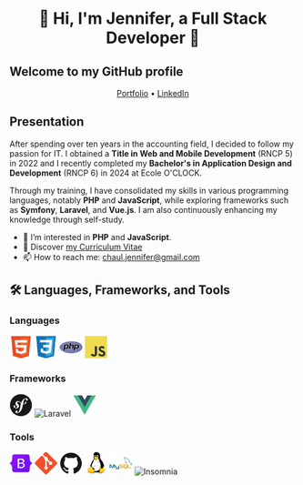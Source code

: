 <!---![](https://komarev.com/ghpvc/?username=jenniferchaul&color=1a1b27)--->

<!---
jenniferchaul/jenniferchaul is a ✨ special ✨ repository because its `README.md` (this file) appears on your GitHub profile.
You can click the Preview link to take a look at your changes.
--->

<h1 align="center"> 👋 Hi, I'm Jennifer, a Full Stack Developer 👋</h1>

## Welcome to my GitHub profile

<p align="center">
  <a href="https://jcdevandcode.fr/">Portfolio</a> •
  <a href="https://www.linkedin.com/in/jennifer-chaul">LinkedIn</a>
</p>

## Presentation

After spending over ten years in the accounting field, I decided to follow my passion for IT. I obtained a **Title in Web and Mobile Development** (RNCP 5) in 2022 and I recently completed my **Bachelor's in Application Design and Development** (RNCP 6) in 2024 at Ecole O'CLOCK.

Through my training, I have consolidated my skills in various programming languages, notably **PHP** and **JavaScript**, while exploring frameworks such as **Symfony**, **Laravel**, and **Vue.js**. I am also continuously enhancing my knowledge through self-study.

- 👀 I’m interested in **PHP** and **JavaScript**.
- 🔖 Discover <a href="assets/docs/JENNIFER CHAUL CV 2024.pdf">my Curriculum Vitae</a>
- 📫 How to reach me: chaul.jennifer@gmail.com

## :hammer_and_wrench: Languages, Frameworks, and Tools

### Languages

<div>
  <img src="https://github.com/devicons/devicon/blob/master/icons/html5/html5-original.svg" title="HTML5" alt="HTML5" width="40" height="40"/>
  <img src="https://github.com/devicons/devicon/blob/master/icons/css3/css3-original.svg" title="CSS3" alt="CSS3" width="40" height="40"/>
  <img src="https://github.com/devicons/devicon/blob/master/icons/php/php-original.svg" title="PHP" alt="PHP" width="40" height="40"/>
  <img src="https://github.com/devicons/devicon/blob/master/icons/javascript/javascript-original.svg" title="JavaScript" alt="JavaScript" width="40" height="40"/>
</div>

### Frameworks

<div>
  <img src="https://github.com/devicons/devicon/blob/master/icons/symfony/symfony-original.svg" title="Symfony" alt="Symfony" width="40" height="40"/>
  <img src="https://github.com/devicons/devicon/blob/master/icons/laravel/laravel-2.svg" title="Laravel" alt="Laravel" width="40" height="40"/>
  <img src="https://github.com/devicons/devicon/blob/master/icons/vuejs/vuejs-original.svg" title="Vue.js" alt="Vue.js" width="40" height="40"/>
</div>

### Tools

<div>
  <img src="https://github.com/devicons/devicon/blob/master/icons/bootstrap/bootstrap-original.svg" title="Bootstrap" alt="Bootstrap" width="40" height="40"/>
  <img src="https://github.com/devicons/devicon/blob/master/icons/git/git-original.svg" title="Git" alt="Git" width="40" height="40"/>
  <img src="https://github.com/devicons/devicon/blob/master/icons/github/github-original.svg" title="GitHub" alt="GitHub" width="40" height="40"/>
  <img src="https://github.com/devicons/devicon/blob/master/icons/linux/linux-original.svg" title="Linux" alt="Linux" width="40" height="40"/>
  <img src="https://github.com/devicons/devicon/blob/master/icons/mysql/mysql-original-wordmark.svg" title="MySQL" alt="MySQL" width="40" height="40"/>
  <img src="https://insomnia.rest/images/insomnia-logo.svg" title="Insomnia" alt="Insomnia" width="40" height="40"/>
</div>
